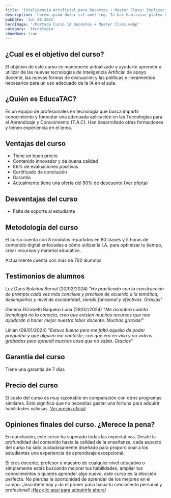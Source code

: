 ```yaml
---
title: 'Inteligencia Artificial para Docentes + Master Class: Implicaciones del uso de la Inteligencia Artificial en la Educación'
description: 'Lorem ipsum dolor sit amet ing. In hac habitasse platea dictumst vestibulum. Sagittis purus sit amet volutpat. Netus et mblandit massa. Cursus vitae congue mauris rhoncus. Accumsa tique et egestas quis ipsum suspendisse ultrices. Eget lorem dolor sed viverra ipsum. Vel turpis'
pubDate: 'Jul 08 2022'
heroImage: '/Portada Curso IA Docentes + Master Class.webp'
category: 'tecnologia'
showHome: true
---
```

## ¿Cual es el objetivo del curso?

El objetivo de este curso es mantenerte actualizado y ayudarte aprender a utilizar de las nuevas tecnologías de Inteligencia Artificial de apoyo docente, las nuevas formas de evaluación y las políticas y lineamientos necesarios para un uso adecuado de la IA en el aula.

## ¿Quién es EducaTAC?

Es un equipo de profesionales en tecnología que busca impartir conocimiento y fomentar una adecuada aplicación en las Tecnologías para el Aprendizaje y Conocimiento (T.A.C). Han desarrollado otras formaciones y tienen experiencia en el tema.

## Ventajas del curso

* Tiene un buen precio
* Contenido innovador y de buena calidad
* 86% de evaluaciones positivas
* Certificado de conclusión
* Garantía
* Actualmente tiene una oferta del 50% de descuento ([Ver oferta](https://www.genome.gov/))

## Desventajas del curso

* Falta de soporte al estudiante

## Metodología del curso

El curso cuenta con 8 módulos repartidos en 80 clases y 5 horas de contenido digital enfocadas a cómo utilizar la I.A. para optimizar tu tiempo, crear recursos y material educativo.

Actualmente cuenta con más de 700 alumnos

## Testimonios de alumnos

Luz Daris Bolaños Bernal (20/02/2024) "_He practicado con la construcción de prompts cada vez más concisos y precisos de acuerdo a la temática, desempeños y nivel de escolaridad, siendo funcional y efectivos. Gracias_"

Gimena Elizabeth Baquero Luna (29/02/2024) "_Me asombra cuánta lecnología no la conocía, creo que existen muchos recursos que nos ayudarán a hacer mejor nuestra labor docente. Muchas gracias!_"

Linian (09/01/2024) "_Estuvo bueno pero me faltó aquello de poder preguntar y que alguien me conteste, creí que era en vivo y no vídeos grabados pero aprendí muchas cosa que no sabía. Gracias_"

## Garantía del curso

Tiene una garantía de 7 días

## Precio del curso

El costo del curso es muy razonable en comparación con otros programas similares. Esto significa que no necesitas gastar una fortuna para adquirir habilidades valiosas. [Ver precio oficial](https://www.genome.gov/)

## Opiniones finales del curso. ¿Merece la pena?

En conclusión, este curso ha superado todas las expectativas. Desde la profundidad del contenido hasta la calidad de la enseñanza, cada aspecto del curso ha sido cuidadosamente diseñado para proporcionar a los estudiantes una experiencia de aprendizaje excepcional.

Si eres docente, profesor o maestro de cualquier nivel educativo o simplemente estás buscando mejorar tus habilidades, ampliar tus conocimientos o quieres aprender algo nuevo, este curso es la elección perfecta. No pierdas la oportunidad de aprender de los mejores en el campo. ¡Inscríbete hoy y da el primer paso hacia tu crecimiento personal y profesional! [¡Haz clic aquí para adquirirlo ahora!](https://www.genome.gov/)
